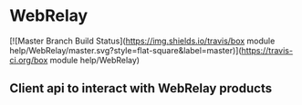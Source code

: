 # WebRelay

[![Master Branch Build Status](https://img.shields.io/travis/box module help/WebRelay/master.svg?style=flat-square&label=master)](https://travis-ci.org/box module help/WebRelay)

## Client api to interact with WebRelay products